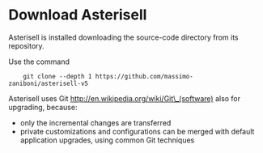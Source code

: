 # Download Asterisell 

Asterisell is installed downloading the source-code directory from its repository.


Use the command

```
    git clone --depth 1 https://github.com/massimo-zaniboni/asterisell-v5
```

Asterisell uses Git <http://en.wikipedia.org/wiki/Git\_(software)> also for upgrading, because:

  - only the incremental changes are transferred
  - private customizations and configurations can be merged with default
    application upgrades, using common Git techniques

